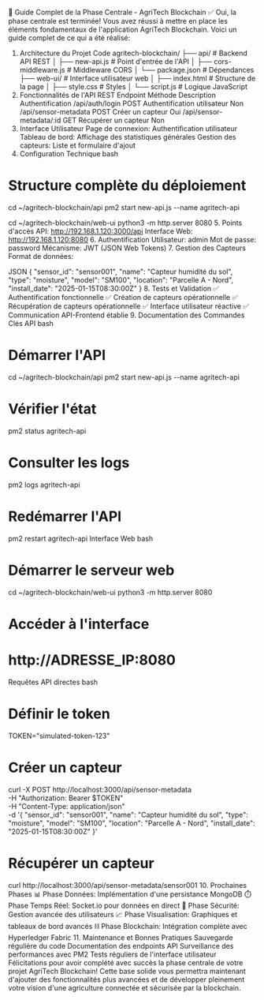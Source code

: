 📘 Guide Complet de la Phase Centrale - AgriTech Blockchain
✅ Oui, la phase centrale est terminée!
Vous avez réussi à mettre en place les éléments fondamentaux de l'application AgriTech Blockchain. Voici un guide complet de ce qui a été réalisé:

1. Architecture du Projet
Code
agritech-blockchain/
├── api/                     # Backend API REST
│   ├── new-api.js           # Point d'entrée de l'API
│   ├── cors-middleware.js   # Middleware CORS
│   └── package.json         # Dépendances
├── web-ui/                  # Interface utilisateur web
│   ├── index.html           # Structure de la page
│   ├── style.css            # Styles
│   └── script.js            # Logique JavaScript
2. Fonctionnalités de l'API REST
Endpoint	Méthode	Description	Authentification
/api/auth/login	POST	Authentification utilisateur	Non
/api/sensor-metadata	POST	Créer un capteur	Oui
/api/sensor-metadata/:id	GET	Récupérer un capteur	Non
3. Interface Utilisateur
Page de connexion: Authentification utilisateur
Tableau de bord: Affichage des statistiques générales
Gestion des capteurs: Liste et formulaire d'ajout
4. Configuration Technique
bash
# Structure complète du déploiement
cd ~/agritech-blockchain/api
pm2 start new-api.js --name agritech-api

cd ~/agritech-blockchain/web-ui
python3 -m http.server 8080
5. Points d'accès
API: http://192.168.1.120:3000/api
Interface Web: http://192.168.1.120:8080
6. Authentification
Utilisateur: admin
Mot de passe: password
Mécanisme: JWT (JSON Web Tokens)
7. Gestion des Capteurs
Format de données:

JSON
{
  "sensor_id": "sensor001",
  "name": "Capteur humidité du sol",
  "type": "moisture",
  "model": "SM100",
  "location": "Parcelle A - Nord",
  "install_date": "2025-01-15T08:30:00Z"
}
8. Tests et Validation
✅ Authentification fonctionnelle
✅ Création de capteurs opérationnelle
✅ Récupération de capteurs opérationnelle
✅ Interface utilisateur réactive
✅ Communication API-Frontend établie
9. Documentation des Commandes Clés
API
bash
# Démarrer l'API
cd ~/agritech-blockchain/api
pm2 start new-api.js --name agritech-api

# Vérifier l'état
pm2 status agritech-api

# Consulter les logs
pm2 logs agritech-api

# Redémarrer l'API
pm2 restart agritech-api
Interface Web
bash
# Démarrer le serveur web
cd ~/agritech-blockchain/web-ui
python3 -m http.server 8080

# Accéder à l'interface
# http://ADRESSE_IP:8080
Requêtes API directes
bash
# Définir le token
TOKEN="simulated-token-123"

# Créer un capteur
curl -X POST http://localhost:3000/api/sensor-metadata \
  -H "Authorization: Bearer $TOKEN" \
  -H "Content-Type: application/json" \
  -d '{
    "sensor_id": "sensor001",
    "name": "Capteur humidité du sol",
    "type": "moisture",
    "model": "SM100",
    "location": "Parcelle A - Nord",
    "install_date": "2025-01-15T08:30:00Z"
  }'

# Récupérer un capteur
curl http://localhost:3000/api/sensor-metadata/sensor001
10. Prochaines Phases
📊 Phase Données: Implémentation d'une persistance MongoDB
⏱️ Phase Temps Réel: Socket.io pour données en direct
🔐 Phase Sécurité: Gestion avancée des utilisateurs
📈 Phase Visualisation: Graphiques et tableaux de bord avancés
⛓️ Phase Blockchain: Intégration complète avec Hyperledger Fabric
11. Maintenance et Bonnes Pratiques
Sauvegarde régulière du code
Documentation des endpoints API
Surveillance des performances avec PM2
Tests réguliers de l'interface utilisateur
Félicitations pour avoir complété avec succès la phase centrale de votre projet AgriTech Blockchain! Cette base solide vous permettra maintenant d'ajouter des fonctionnalités plus avancées et de développer pleinement votre vision d'une agriculture connectée et sécurisée par la blockchain.

